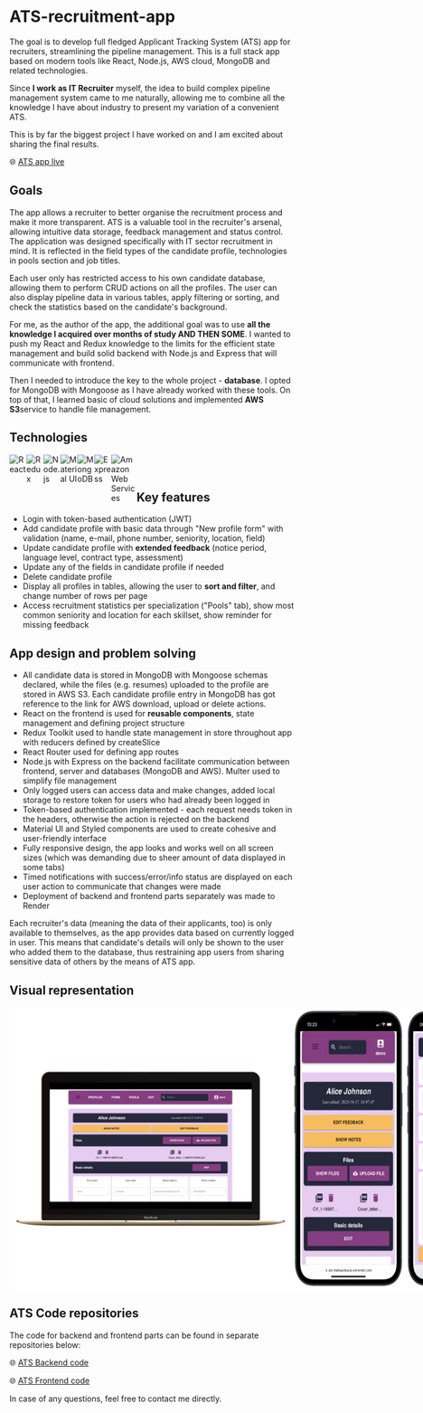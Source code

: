 # ATS-recruitment-app

<p>The goal is to develop full fledged Applicant Tracking System (ATS) app for recruiters, streamlining the pipeline management. This is a full stack app based on modern tools like React, Node.js, AWS cloud, MongoDB and related technologies.</p>
<p>Since <b>I work as IT Recruiter</b> myself, the idea to build complex pipeline management system came to me naturally, allowing me to combine all the knowledge I have about industry to present my variation of a convenient ATS.</p>
<p>This is by far the biggest project I have worked on and I am excited about sharing the final results.</p>

🌐 [ATS app live](https://ats-mateuszkuruc.onrender.com/)

<h2>Goals</h2>
<p>
The app allows a recruiter to better organise the recruitment process and make it more transparent. ATS is a valuable tool in the recruiter's arsenal, allowing intuitive data storage, feedback management and status control. The application was designed specifically with IT sector recruitment in mind. It is reflected in the field types of the candidate profile, technologies in pools section and job titles.
</p>
<p>Each user only has restricted access to his own candidate database, allowing them to perform CRUD actions on all the profiles. The user can also display pipeline data in various tables, apply filtering or sorting, and check the statistics based on the candidate's background.</p>
<p>For me, as the author of the app, the additional goal was to use <b>all the knowledge I acquired over months of study AND THEN SOME</b>. I wanted to push my React and Redux knowledge to the limits for the efficient state management and build solid backend with Node.js and Express that will communicate with frontend.</p>
<p>Then I needed to introduce the key to the whole project - <b>database</b>. I opted for MongoDB with Mongoose as I have already worked with these tools. On top of that, I learned basic of cloud solutions and implemented <b>AWS S3</b>service to handle file management.</p>
  
<h2>Technologies</h2>
<img align="left" alt="React" width="30px" src="https://cdn.jsdelivr.net/gh/devicons/devicon/icons/react/react-original.svg" />    
<img align="left" alt="Redux" width="30px" src="https://cdn.jsdelivr.net/gh/devicons/devicon/icons/redux/redux-original.svg" />  
<img align="left" alt="Node.js" width="30px"  src="https://cdn.jsdelivr.net/gh/devicons/devicon/icons/nodejs/nodejs-original.svg" />    
<img align="left" alt="Material UI" width="30px"  src="https://cdn.jsdelivr.net/gh/devicons/devicon/icons/materialui/materialui-original.svg" />
<img align="left" alt="MongoDB" width="30px" src="https://cdn.jsdelivr.net/gh/devicons/devicon/icons/mongodb/mongodb-original.svg" />
<img align="left" alt="Express" width="30px" src="https://cdn.jsdelivr.net/gh/devicons/devicon/icons/express/express-original.svg" />
<img align="left" alt="Amazon Web Services" width="45px" src="ats-frontend/public/aws-icon.svg" />

<br/><br/>

<h2>Key features</h2>
<ul>
  <li>Login with token-based authentication (JWT)</li>
  <li>Add candidate profile with basic data through "New profile form" with validation (name, e-mail, phone number, seniority, location, field)</li>
  <li>Update candidate profile with <b>extended feedback</b> (notice period, language level, contract type, assessment)</li>
  <li>Update any of the fields in candidate profile if needed</li>
  <li>Delete candidate profile</li>
  <li>Display all profiles in tables, allowing the user to <b>sort and filter</b>, and change number of rows per page</li>
  <li>Access recruitment statistics per specialization ("Pools" tab), show most common seniority and location for each skillset, show reminder for missing feedback</li>
  
</ul>

<h2>App design and problem solving</h2>
<ul>
  <li>
    All candidate data is stored in MongoDB with Mongoose schemas declared, while the files (e.g. resumes) uploaded to the profile are stored in AWS S3. Each candidate profile entry in MongoDB has got reference to the link for AWS download, upload or delete actions. 
  </li>
  <li>React on the frontend is used for <b>reusable components</b>, state management and defining project structure
  <li>Redux Toolkit used to handle state management in store throughout app with reducers defined by createSlice</li>
  <li>React Router used for defining app routes</li>
  <li>Node.js with Express on the backend facilitate communication between frontend, server and databases (MongoDB and AWS). Multer used to simplify file management</li>
  <li>Only logged users can access data and make changes, added local storage to restore token for users who had already been logged in</li>
  <li>Token-based authentication implemented - each request needs token in the headers, otherwise the action is rejected on the backend</li>
  <li>Material UI and Styled components are used to create cohesive and user-friendly interface</li>
  <li>Fully responsive design, the app looks and works well on all screen sizes (which was demanding due to sheer amount of data displayed in some tabs)
  <li>Timed notifications with success/error/info status are displayed on each user action to communicate that changes were made</li>
  <li>Deployment of backend and frontend parts separately was made to Render</li>
</ul>
 

Each recruiter's data (meaning the data of their applicants, too) is only available to themselves, as the app provides data based on currently logged in user. This means that candidate's details will only be shown to the user who added them to the database, thus restraining app users from sharing sensitive data of others by the means of ATS app.

<h2>Visual representation</h2>
<div style="display: flex;">
  <img width="500px" src="ats-frontend/public/ats_desktop_1.png" alt="ATS desktop view of candidate profile" />
  <img width="200px" src="ats-frontend/public/ats_mobile_1.png" alt="ATS mobile view of candidate profile" />
  <br/>
  <img width="200px" src="ats-frontend/public/ats_mobile_2.png" alt="ATS mobile view of extended feedback section" />
  <img width="500px" src="ats-frontend/public/ats_desktop_3.png" alt="ATS desktop view of statistics" />
  <br/>
  <img width="500px" src="ats-frontend/public/ats_desktop_2.png" alt="ATS desktop view of all candidates" />
  <img width="200px" src="ats-frontend/public/ats_mobile_4.png" alt="ATS mobile view of statistics" />
</div>

<h2>ATS Code repositories</h2>
<p>The code for backend and frontend parts can be found in separate repositories below:</p>


🌐 [ATS Backend code](https://github.com/MateuszKuruc/ATS-recruitment-app/tree/main/ats-backend)


🌐 [ATS Frontend code](https://github.com/MateuszKuruc/ATS-recruitment-app/tree/main/ats-frontend)


In case of any questions, feel free to contact me directly.
